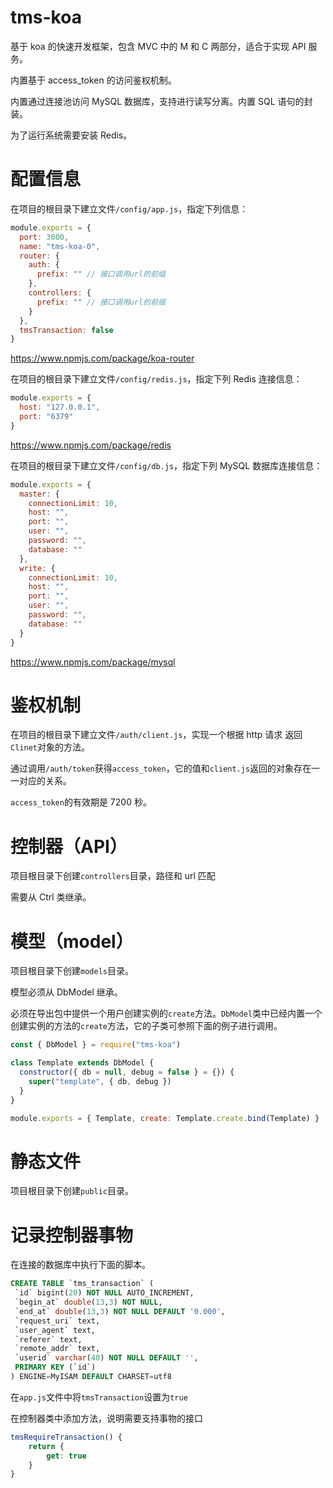 # tms-koa

基于 koa 的快速开发框架，包含 MVC 中的 M 和 C 两部分，适合于实现 API 服务。

内置基于 access_token 的访问鉴权机制。

内置通过连接池访问 MySQL 数据库，支持进行读写分离。内置 SQL 语句的封装。

为了运行系统需要安装 Redis。

# 配置信息

在项目的根目录下建立文件`/config/app.js`，指定下列信息：

```javascript
module.exports = {
  port: 3000,
  name: "tms-koa-0",
  router: {
    auth: {
      prefix: "" // 接口调用url的前缀
    },
    controllers: {
      prefix: "" // 接口调用url的前缀
    }
  },
  tmsTransaction: false
}
```

https://www.npmjs.com/package/koa-router

在项目的根目录下建立文件`/config/redis.js`，指定下列 Redis 连接信息：

```javascript
module.exports = {
  host: "127.0.0.1",
  port: "6379"
}
```

https://www.npmjs.com/package/redis

在项目的根目录下建立文件`/config/db.js`，指定下列 MySQL 数据库连接信息：

```javascript
module.exports = {
  master: {
    connectionLimit: 10,
    host: "",
    port: "",
    user: "",
    password: "",
    database: ""
  },
  write: {
    connectionLimit: 10,
    host: "",
    port: "",
    user: "",
    password: "",
    database: ""
  }
}
```

https://www.npmjs.com/package/mysql

# 鉴权机制

在项目的根目录下建立文件`/auth/client.js`，实现一个根据 http 请求 返回`Clinet`对象的方法。

通过调用`/auth/token`获得`access_token`，它的值和`client.js`返回的对象存在一一对应的关系。

`access_token`的有效期是 7200 秒。

# 控制器（API）

项目根目录下创建`controllers`目录，路径和 url 匹配

需要从 Ctrl 类继承。

# 模型（model）

项目根目录下创建`models`目录。

模型必须从 DbModel 继承。

必须在导出包中提供一个用户创建实例的`create`方法。`DbModel`类中已经内置一个创建实例的方法的`create`方法，它的子类可参照下面的例子进行调用。

```javascript
const { DbModel } = require("tms-koa")

class Template extends DbModel {
  constructor({ db = null, debug = false } = {}) {
    super("template", { db, debug })
  }
}

module.exports = { Template, create: Template.create.bind(Template) }
```

# 静态文件

项目根目录下创建`public`目录。

# 记录控制器事物

在连接的数据库中执行下面的脚本。

```sql
CREATE TABLE `tms_transaction` (
 `id` bigint(20) NOT NULL AUTO_INCREMENT,
 `begin_at` double(13,3) NOT NULL,
 `end_at` double(13,3) NOT NULL DEFAULT '0.000',
 `request_uri` text,
 `user_agent` text,
 `referer` text,
 `remote_addr` text,
 `userid` varchar(40) NOT NULL DEFAULT '',
 PRIMARY KEY (`id`)
) ENGINE=MyISAM DEFAULT CHARSET=utf8
```

在`app.js`文件中将`tmsTransaction`设置为`true`

在控制器类中添加方法，说明需要支持事物的接口

```javascript
tmsRequireTransaction() {
    return {
        get: true
    }
}
```
